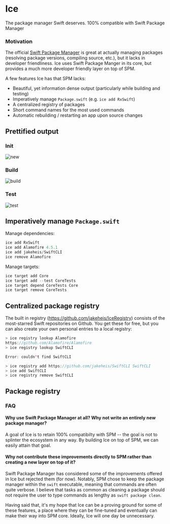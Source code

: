 # Ice

The package manager Swift deserves. 100% compatible with Swift Package Manager

### Motivation

The official [Swift Package Manager](https://github.com/apple/swift-package-manager) is great at actually managing packages (resolving package versions, compiling source, etc.), but it lacks in developer friendliness. Ice uses Swift Package Manger in its core, but provides a much more developer friendly layer on top of SPM.

A few features Ice has that SPM lacks:
- Beautiful, yet information dense output (particularly while building and testing)
- Imperatively manage `Package.swift` (e.g. `ice add RxSwift`)
- A centralized registry of packages
- Short command names for the most used commands
- Automatic rebuilding / restarting an app upon source changes

## Prettified output

### Init
![new](https://github.com/jakeheis/Ice/raw/gifs/new.gif)

### Build
![build](https://github.com/jakeheis/Ice/raw/gifs/build.gif)

### Test
![test](https://github.com/jakeheis/Ice/raw/gifs/test.gif)

## Imperatively manage `Package.swift`

Manage dependencies:

```swift
ice add RxSwift
ice add Alamofire 4.5.1
ice add jakeheis/SwiftCLI
ice remove Alamofire
```

Manage targets:

```swift
ice target add Core
ice target add --test CoreTests
ice target depend CoreTests Core
ice target remove CoreTests
```

## Centralized package registry

The built in registry (https://github.com/jakeheis/IceRegistry) consists of the most-starred Swift repositories on Github. You get these for free, but you can also create your own personal entries to a local registry:

```swift
> ice registry lookup Alamofire
https://github.com/Alamofire/Alamofire
> ice registry lookup SwiftCLI

Error: couldn't find SwiftCLI

> ice registry add https://github.com/jakeheis/SwiftCLI SwiftCLI
> ice add SwiftCLI
> ice registry remove SwiftCLI
```

## Package registry

### FAQ

#### Why use Swift Package Manager at all? Why not write an entirely new package manager?

A goal of Ice is to retain 100% compatibilty with SPM -- the goal is not to splinter the ecosystem in any way. By building Ice on top of SPM, we can easily attain that goal.

#### Why not contribute these improvements directly to SPM rather than creating a new layer on top of it?

Swift Package Manager has considered some of the improvements offered in Ice but rejected them (for now). Notably, SPM chose to keep the package manager within the `swift` executable, meaning that commands are often quite verbose. I believe that tasks as common as cleaning a package should not require the user to type commands as lengthy as `swift package clean`.

Having said that, it's my hope that Ice can be a proving ground for some of these features, a place where they can be fine-tuned and eventually can make their way into SPM core. Ideally, Ice will one day be unnecessary.
